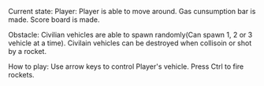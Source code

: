 Current state:
Player:
Player is able to move around.
Gas cunsumption bar is made.
Score board is made.

Obstacle:
Civilian vehicles are able to spawn randomly(Can spawn 1, 2 or 3 vehicle at a time).
Civilain vehicles can be destroyed when collisoin or shot by a rocket.




How to play:
Use arrow keys to control Player's vehicle.
Press Ctrl to fire rockets.


